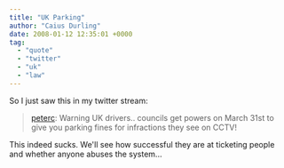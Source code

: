 ```yaml
---
title: "UK Parking"
author: "Caius Durling"
date: 2008-01-12 12:35:01 +0000
tag:
  - "quote"
  - "twitter"
  - "uk"
  - "law"
---
```


So I just saw this in my twitter stream:

> [peterc](http://twitter.com/peterc/statuses/590099072): Warning UK drivers.. councils get powers on March 31st to give you parking fines for infractions they see on CCTV!

This indeed sucks.  We'll see how successful they are at ticketing people and whether anyone abuses the system...
